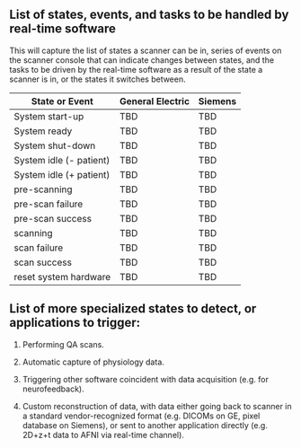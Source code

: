 
## List of states, events, and tasks to be handled by real-time software

This will capture the list of states a scanner can be in, series of events on
the scanner console that can indicate changes between states, and the tasks to
be driven by the real-time software as a result of the state a scanner is in,
or the states it switches between.

|     State or Event      |     General  Electric    |          Siemens         |
|-------------------------|--------------------------|--------------------------|
|    System start-up      |           TBD            |            TBD           |
|     System  ready       |           TBD            |            TBD           |
|    System shut-down     |           TBD            |            TBD           |
| System idle (- patient) |           TBD            |            TBD           |
| System idle (+ patient) |           TBD            |            TBD           |
|      pre-scanning       |           TBD            |            TBD           |
|    pre-scan failure     |           TBD            |            TBD           |
|    pre-scan success     |           TBD            |            TBD           |
|        scanning         |           TBD            |            TBD           |
|      scan failure       |           TBD            |            TBD           |
|      scan success       |           TBD            |            TBD           |
|  reset system hardware  |           TBD            |            TBD           |



## List of more specialized states to detect, or applications to trigger:

1. Performing QA scans.

1. Automatic capture of physiology data.

1. Triggering other software coincident with data acquisition (e.g. for
   neurofeedback).

1. Custom reconstruction of data, with data either going back to scanner in a
   standard vendor-recognized format (e.g. DICOMs on GE, pixel database on
   Siemens), or sent to another application directly (e.g. 2D+z+t data to AFNI
   via real-time channel).


